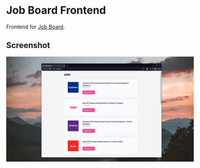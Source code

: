 # Job Board Frontend

Frontend for [Job Board](https://github.com/lastuchiha/jobboard).

## Screenshot
![Screenshot of frontend](images/jobboard-frontend.png)